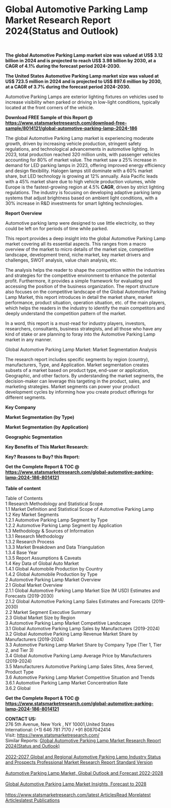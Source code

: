 <h1>Global Automotive Parking Lamp Market Research Report 2024(Status and Outlook)</h1><br/><p><strong>The global Automotive Parking Lamp market size was valued at US$ 3.12 billion in 2024 and is projected to reach US$ 3.98 billion by 2030, at a <strong>CAGR</strong> of 4.1% during the forecast period 2024-2030.</strong></p><p><strong>The United States Automotive Parking Lamp market size was valued at US$ 723.5 million in 2024 and is projected to US$ 897.6 million by 2030, at a <strong>CAGR</strong> of 3.7% during the forecast period 2024-2030.</strong></p><p>Automotive Parking Lamps are exterior lighting fixtures on vehicles used to increase visibility when parked or driving in low-light conditions, typically located at the front corners of the vehicle.</p><p><strong>Download FREE Sample of this Report @ <a href="https://www.statsmarketresearch.com/download-free-sample/8014121/global-automotive-parking-lamp-2024-186">https://www.statsmarketresearch.com/download-free-sample/8014121/global-automotive-parking-lamp-2024-186</a></strong></p><p>The global Automotive Parking Lamp market is experiencing moderate growth, driven by increasing vehicle production, stringent safety regulations, and technological advancements in automotive lighting. In 2023, total production reached 320 million units, with passenger vehicles accounting for 80% of market value. The market saw a 25% increase in demand for LED parking lamps in 2023, offering improved energy efficiency and design flexibility. Halogen lamps still dominate with a 60% market share, but LED technology is growing at 12% annually. Asia Pacific leads with a 45% market share due to high vehicle production volumes, while Europe is the fastest-growing region at 4.5% <strong>CAGR</strong>, driven by strict lighting regulations. The industry is focusing on developing adaptive parking lamp systems that adjust brightness based on ambient light conditions, with a 30% increase in R&D investments for smart lighting technologies.</p><p><strong>Report Overview</strong></p><p>Automotive parking lamp were designed to use little electricity, so they could be left on for periods of time while parked.</p><p>This report provides a deep insight into the global Automotive Parking Lamp market covering all its essential aspects. This ranges from a macro overview of the market to micro details of the market size, competitive landscape, development trend, niche market, key market drivers and challenges, SWOT analysis, value chain analysis, etc.</p><p>The analysis helps the reader to shape the competition within the industries and strategies for the competitive environment to enhance the potential profit. Furthermore, it provides a simple framework for evaluating and accessing the position of the business organization. The report structure also focuses on the competitive landscape of the Global Automotive Parking Lamp Market, this report introduces in detail the market share, market performance, product situation, operation situation, etc. of the main players, which helps the readers in the industry to identify the main competitors and deeply understand the competition pattern of the market.</p><p>In a word, this report is a must-read for industry players, investors, researchers, consultants, business strategists, and all those who have any kind of stake or are planning to foray into the Automotive Parking Lamp market in any manner.</p><p>Global Automotive Parking Lamp Market: Market Segmentation Analysis</p><p>The research report includes specific segments by region (country), manufacturers, Type, and Application. Market segmentation creates subsets of a market based on product type, end-user or application, Geographic, and other factors. By understanding the market segments, the decision-maker can leverage this targeting in the product, sales, and marketing strategies. Market segments can power your product development cycles by informing how you create product offerings for different segments.</p><p><strong>Key Company</strong></p><p><strong>Market Segmentation (by Type)</strong></p><p><strong>Market Segmentation (<strong>by Application</strong>)</strong></p><p><strong>Geographic Segmentation</strong></p><p><strong>Key Benefits of This Market Research:</strong></p><p><strong>Key? <strong>Reasons to Buy</strong>? this Report:</strong></p><div><b>Get the Complete Report & TOC @ <a href="https://www.statsmarketresearch.com/global-automotive-parking-lamp-2024-186-8014121">https://www.statsmarketresearch.com/global-automotive-parking-lamp-2024-186-8014121</a></b></div><br><b>Table of content</b><p>Table of Contents<br /> 1 Research Methodology and Statistical Scope<br /> 1.1 Market Definition and Statistical Scope of Automotive Parking Lamp<br /> 1.2 Key Market Segments<br /> 1.2.1 Automotive Parking Lamp Segment by Type<br /> 1.2.2 Automotive Parking Lamp Segment by Application<br /> 1.3 Methodology & Sources of Information<br /> 1.3.1 Research Methodology<br /> 1.3.2 Research Process<br /> 1.3.3 Market Breakdown and Data Triangulation<br /> 1.3.4 Base Year<br /> 1.3.5 Report Assumptions & Caveats<br /> 1.4 Key Data of Global Auto Market<br /> 1.4.1 Global Automobile Production by Country<br /> 1.4.2 Global Automobile Production by Type<br /> 2 Automotive Parking Lamp Market Overview<br /> 2.1 Global Market Overview<br /> 2.1.1 Global Automotive Parking Lamp Market Size (M USD) Estimates and Forecasts (2019-2030)<br /> 2.1.2 Global Automotive Parking Lamp Sales Estimates and Forecasts (2019-2030)<br /> 2.2 Market Segment Executive Summary<br /> 2.3 Global Market Size by Region<br /> 3 Automotive Parking Lamp Market Competitive Landscape<br /> 3.1 Global Automotive Parking Lamp Sales by Manufacturers (2019-2024)<br /> 3.2 Global Automotive Parking Lamp Revenue Market Share by Manufacturers (2019-2024)<br /> 3.3 Automotive Parking Lamp Market Share by Company Type (Tier 1, Tier 2, and Tier 3)<br /> 3.4 Global Automotive Parking Lamp Average Price by Manufacturers (2019-2024)<br /> 3.5 Manufacturers Automotive Parking Lamp Sales Sites, Area Served, Product Type<br /> 3.6 Automotive Parking Lamp Market Competitive Situation and Trends<br /> 3.6.1 Automotive Parking Lamp Market Concentration Rate<br /> 3.6.2 Global<br><div><b>Get the Complete Report & TOC @ <a href="https://www.statsmarketresearch.com/global-automotive-parking-lamp-2024-186-8014121">https://www.statsmarketresearch.com/global-automotive-parking-lamp-2024-186-8014121</a></b></div></p> <b>CONTACT US:</b><br>276 5th Avenue, New York , NY 10001,United States<br>International: (+1) 646 781 7170 / +91 8087042414<br>Visit: <a href="https://www.statsmarketresearch.com/">https://www.statsmarketresearch.com/</a><br>Similar Reports: <a href="https://www.statsmarketresearch.com/global-automotive-parking-lamp-2024-186-8014121">Global Automotive Parking Lamp Market Research Report 2024(Status and Outlook)</a><br/><br/><a href="https://www.statsmarketresearch.com/global-automotive-parking-lamp-2024-186-8014121">2022-2027 Global and Regional Automotive Parking Lamp Industry Status and Prospects Professional Market Research Report Standard Version</a><br/><br/><a href="https://www.statsmarketresearch.com/global-automotive-parking-lamp-2024-186-8014121">Automotive Parking Lamp Market, Global Outlook and Forecast 2022-2028</a><br/><br/><a href="https://www.statsmarketresearch.com/global-automotive-parking-lamp-2024-186-8014121">Global Automotive Parking Lamp Market Insights, Forecast to 2028</a><br/><br/><a href="https://gyeongbokgung.com">https://www.statsmarketresearch.com/</a><a href="https://hallyeomaritime.com">latest Articles</a><a href="https://jingwansa.com">Read More</a><a href=https://nguoiviet.jp/">latest Articles</a><a href="https://www.intelmarketresearch.com/">latest Publications</a>